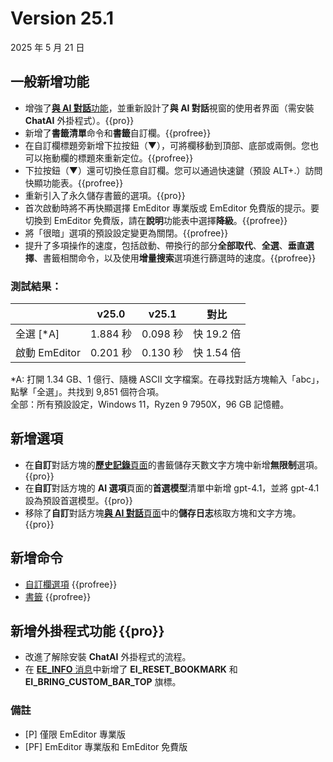 # Version 25.1

2025 年 5 月 21 日

## 一般新增功能

- 增強了[**與 AI 對話**功能](../howto/plugin/plugin_chat_with_ai)，並重新設計了**與 AI 對話**視窗的使用者界面（需安裝 **ChatAI** 外掛程式）。{{pro}}
- 新增了**書籤清單**命令和**書籤**自訂欄。{{profree}}
- 在自訂欄標題旁新增下拉按鈕（&#9660;），可將欄移動到頂部、底部或兩側。您也可以拖動欄的標題來重新定位。{{profree}}
- 下拉按鈕（&#9660;）還可切換任意自訂欄。您可以通過快速鍵（預設 ALT+.）訪問快顯功能表。{{profree}}
- 重新引入了永久儲存書籤的選項。{{pro}}
- 首次啟動時將不再快顯選擇 EmEditor 專業版或 EmEditor 免費版的提示。要切換到 EmEditor 免費版，請在**說明**功能表中選擇**降級**。{{profree}}
- 將「很暗」選項的預設設定變更為關閉。{{profree}}
- 提升了多項操作的速度，包括啟動、帶換行的部分**全部取代**、**全選**、**垂直選擇**、書籤相關命令，以及使用**增量搜索**選項進行篩選時的速度。{{profree}}

### 測試結果：

|  | v25.0 | v25.1 | 對比 |
| --- | --- | --- | --- |
| 全選 [\*A\] | 1.884 秒 | 0.098 秒 | 快 19.2 倍 |
| 啟動 EmEditor | 0.201 秒 | 0.130 秒 | 快 1.54 倍 |

*A: 打開 1.34 GB、1 億行、隨機 ASCII 文字檔案。在尋找對話方塊輸入「abc」，點擊「全選」。共找到 9,851 個符合項。  
全部：所有預設設定，Windows 11，Ryzen 9 7950X，96 GB 記憶體。

## 新增選項

- 在**自訂**對話方塊的[**歷史記錄**頁面](../dlg/customize/history/index)的書籤儲存天數文字方塊中新增**無限制**選項。{{pro}}
- 在**自訂**對話方塊的 **AI 選項**頁面的**首選模型**清單中新增 gpt-4.1，並將 gpt-4.1 設為預設首選模型。{{pro}}
- 移除了**自訂**對話方塊[**與 AI 對話**頁面](../dlg/customize/chat_ai/index)中的**儲存日志**核取方塊和文字方塊。{{pro}}

## 新增命令

- [自訂欄選項](../cmd/window/pane_menu) {{profree}}
- [書籤](../cmd/bookmarks/bookmark_bar) {{profree}}

## 新增外掛程式功能 {{pro}}

- 改進了解除安裝 **ChatAI** 外掛程式的流程。
- 在 [**EE\_INFO** 消息](../plugin/message/ee_info.md)中新增了 **EI_RESET_BOOKMARK** 和 **EI_BRING_CUSTOM_BAR_TOP** 旗標。

### 備註

- \[P\] 僅限 EmEditor 專業版
- \[PF\] EmEditor 專業版和 EmEditor 免費版
